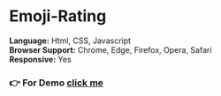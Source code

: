# Emoji-Rating

<b>Language:</b> Html, CSS, Javascript<br>
<b>Browser Support:</b> Chrome, Edge, Firefox, Opera, Safari<br>
<b>Responsive:</b>  Yes

### 👉 For Demo [click me](https://nazir-hussain.github.io/Emoji-Rating/)
